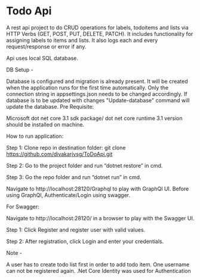 
# Todo Api

A rest api project to do CRUD operations for labels, todoitems and lists via HTTP Verbs (GET, POST, PUT, DELETE, PATCH). It includes functionality for assigning labels to items and lists. It also logs each and every request/response or error if any.

Api uses local SQL database.

DB Setup -

Database is configured and migration is already present. It will be created when the application runs for the first time automatically. Only the connection string in appsettings.json needs to be changed accordingly.
If database is to be updated with changes "Update-database" command will update the database.
Pre Requisite:

Microsoft dot net core 3.1 sdk package/ dot net core runtime 3.1 version should be installed on machine.

How to run application:

Step 1: Clone repo in destination folder: git clone https://github.com/divakarjvsg/ToDoApi.git

Step 2: Go to the project folder and run “dotnet restore” in cmd.

Step 3: Go the repo folder and run “dotnet run” in cmd.

Navigate to http://localhost:28120/Graphql to play with GraphQl UI. Before using GraphQl, Authenticate/Login using swagger.


For Swagger:

Navigate to http://localhost:28120/ in a browser to play with the Swagger UI.

Step 1: Click Register and register user with valid values.

Step 2: After registration, click Login and enter your credentials.


Note -

A user has to create todo list first in order to add todo item.
One username can not be registered again.
.Net Core Identity was used for Authentication 

